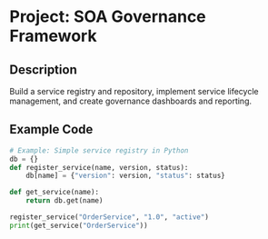 # Project: SOA Governance Framework

## Description
Build a service registry and repository, implement service lifecycle management, and create governance dashboards and reporting.

## Example Code
```python
# Example: Simple service registry in Python
db = {}
def register_service(name, version, status):
    db[name] = {"version": version, "status": status}

def get_service(name):
    return db.get(name)

register_service("OrderService", "1.0", "active")
print(get_service("OrderService"))
```
